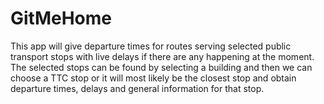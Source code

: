 # GitMeHome

This app will give departure times for routes serving selected public transport stops
with live delays if there are any happening at the moment. The selected stops can be found by
selecting a building and then we can choose a TTC stop or it will most likely be the
closest stop and obtain departure times, delays and general information for that stop. 
